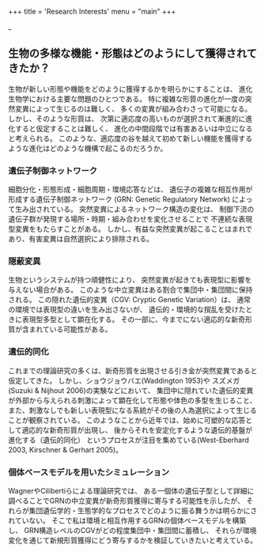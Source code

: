 +++
title = 'Research Interests'
menu = "main"
+++

\_

## 生物の多様な機能・形態はどのようにして獲得されてきたか？

生物が新しい形態や機能をどのように獲得するかを明らかにすることは、
進化生物学における主要な問題のひとつである。
特に複雑な形質の進化が一度の突然変異によって生じるのは難しく、
多くの変異が組み合わさって可能になる。
しかし、そのような形質は、
次第に適応度の高いものが選択されて漸進的に進化すると仮定することは難しく、
進化の中間段階では有害あるいは中立になると考えられる。
このような、適応度の谷を越えて初めて新しい機能を獲得するような進化はどのような機構で起こるのだろうか。

### 遺伝子制御ネットワーク

細胞分化・形態形成・細胞周期・環境応答などは、
遺伝子の複雑な相互作用が形成する遺伝子制御ネットワーク
(GRN: Genetic Regulatory Network)
によって生み出されている。
突然変異によるネットワーク構造の変化は、
制御下流の遺伝子群が発現する場所・時期・組み合わせを変化させることで
不連続な表現型変異をもたらすことがある。
しかし、有益な突然変異が起こることはまれであり、有害変異は自然選択により排除される。

### 隠蔽変異

生物というシステムが持つ頑健性により、
突然変異が起きても表現型に影響を与えない場合がある。
このような中立変異はある割合で集団中・集団間に保持される。
この隠れた遺伝的変異（CGV: Cryptic Genetic Variation）は、
通常の環境では表現型の違いを生み出さないが、
遺伝的・環境的な撹乱を受けたときに表現型多型として顕在化する。
その一部に、今までにない適応的な新奇形質が含まれている可能性がある。

### 遺伝的同化

これまでの理論研究の多くは、新奇形質を出現させる引き金が突然変異であると仮定してきた。
しかし、ショウジョウバエ(Waddington 1953)や
スズメガ(Suzuki & Nijhout 2006)の実験などにおいて、
集団中に隠れていた遺伝的変異が外部から与えられる刺激によって顕在化して形態や体色の多型を生じること、
また、刺激なしでも新しい表現型になる系統がその後の人為選択によって生じることが観察されている。
このようなことから近年では、始めに可塑的な応答として適応的な新奇形質が出現し、
後からそれを安定化するような遺伝的基盤が進化する（遺伝的同化）
というプロセスが注目を集めている(West-Eberhard 2003, Kirschner & Gerhart 2005)。

### 個体ベースモデルを用いたシミュレーション

WagnerやCilibertiらによる理論研究では、
ある一個体の遺伝子型として詳細に調べることでGRNの中立変異が新奇形質獲得に寄与する可能性を示したが、
それらが集団遺伝学的・生態学的なプロセスでどのように振る舞うかは明らかにされていない。
そこで私は環境と相互作用するGRNの個体ベースモデルを構築し、
GRN構造レベルのCGVがどの程度集団中・集団間に蓄積し、
それらが環境変化を通じて新規形質獲得にどう寄与するかを検証していきたいと考えている。
